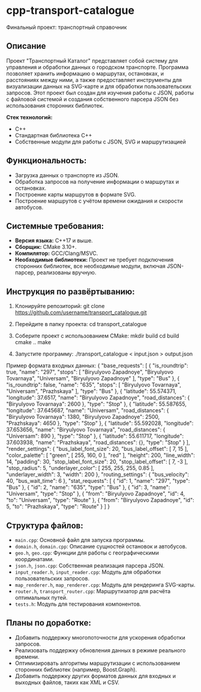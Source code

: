 # cpp-transport-catalogue
Финальный проект: транспортный справочник

## Описание
Проект "Транспортный Каталог" представляет собой систему для управления и обработки данных о городском транспорте. Программа позволяет хранить информацию о маршрутах, остановках, и расстояниях между ними, а также предоставляет инструменты для визуализации данных на SVG-карте и для обработки пользовательских запросов. Этот проект был создан для изучения работы с JSON, работы с файловой системой и создания собственного парсера JSON без использования сторонних библиотек.

**Стек технологий:**
- C++
- Стандартная библиотека C++
- Собственные модули для работы с JSON, SVG и маршрутизацией

## Функциональность:
- Загрузка данных о транспорте из JSON.
- Обработка запросов на получение информации о маршрутах и остановках.
- Построение карты маршрутов в формате SVG.
- Построение маршрутов с учётом времени ожидания и скорости автобусов.

## Системные требования:
- **Версия языка:** C++17 и выше.
- **Сборщик:** CMake 3.10+.
- **Компилятор:** GCC/Clang/MSVC.
- **Необходимые библиотеки:** Проект не требует подключения сторонних библиотек, все необходимые модули, включая JSON-парсер, реализованы вручную.

## Инструкция по развёртыванию:
1. Клонируйте репозиторий:
   git clone https://github.com/username/transport_catalogue.git

2. Перейдите в папку проекта:
   cd transport_catalogue

3. Соберите проект с использованием CMake:
   mkdir build
   cd build
   cmake ..
   make
4. Запустите программу:
   ./transport_catalogue < input.json > output.json

Пример формата входных данных:
  {
      "base_requests": [
          {
              "is_roundtrip": true,
              "name": "297",
              "stops": [
                  "Biryulyovo Zapadnoye",
                  "Biryulyovo Tovarnaya",
                  "Universam",
                  "Biryulyovo Zapadnoye"
              ],
              "type": "Bus"
          },
          {
              "is_roundtrip": false,
              "name": "635",
              "stops": [
                  "Biryulyovo Tovarnaya",
                  "Universam",
                  "Prazhskaya"
              ],
              "type": "Bus"
          },
          {
              "latitude": 55.574371,
              "longitude": 37.6517,
              "name": "Biryulyovo Zapadnoye",
              "road_distances": {
                  "Biryulyovo Tovarnaya": 2600
              },
              "type": "Stop"
          },
          {
              "latitude": 55.587655,
              "longitude": 37.645687,
              "name": "Universam",
              "road_distances": {
                  "Biryulyovo Tovarnaya": 1380,
                  "Biryulyovo Zapadnoye": 2500,
                  "Prazhskaya": 4650
              },
              "type": "Stop"
          },
          {
              "latitude": 55.592028,
              "longitude": 37.653656,
              "name": "Biryulyovo Tovarnaya",
              "road_distances": {
                  "Universam": 890
              },
              "type": "Stop"
          },
          {
              "latitude": 55.611717,
              "longitude": 37.603938,
              "name": "Prazhskaya",
              "road_distances": {},
              "type": "Stop"
          }
      ],
      "render_settings": {
          "bus_label_font_size": 20,
          "bus_label_offset": [
              7,
              15
          ],
          "color_palette": [
              "green",
              [
                  255,
                  160,
                  0
              ],
              "red"
          ],
          "height": 200,
          "line_width": 14,
          "padding": 30,
          "stop_label_font_size": 20,
          "stop_label_offset": [
              7,
              -3
          ],
          "stop_radius": 5,
          "underlayer_color": [
              255,
              255,
              255,
              0.85
          ],
          "underlayer_width": 3,
          "width": 200
      },
      "routing_settings": {
          "bus_velocity": 40,
          "bus_wait_time": 6
      },
      "stat_requests": [
          {
              "id": 1,
              "name": "297",
              "type": "Bus"
          },
          {
              "id": 2,
              "name": "635",
              "type": "Bus"
          },
          {
              "id": 3,
              "name": "Universam",
              "type": "Stop"
          },
          {
              "from": "Biryulyovo Zapadnoye",
              "id": 4,
              "to": "Universam",
              "type": "Route"
          },
          {
              "from": "Biryulyovo Zapadnoye",
              "id": 5,
              "to": "Prazhskaya",
              "type": "Route"
          }
      ]
  }

## Структура файлов:
- `main.cpp`: Основной файл для запуска программы.
- `domain.h`, `domain.cpp`: Описание сущностей остановок и автобусов.
- `geo.h`, `geo.cpp`: Функции для работы с географическими координатами.
- `json.h`, `json.cpp`: Собственная реализация парсера JSON.
- `input_reader.h`, `input_reader.cpp`: Модуль для обработки пользовательских запросов.
- `map_renderer.h`, `map_renderer.cpp`: Модуль для рендеринга SVG-карты.
- `router.h`, `transport_router.cpp`: Маршрутизатор для расчёта оптимальных путей.
- `tests.h`: Модуль для тестирования компонентов.
  
## Планы по доработке:
- Добавить поддержку многопоточности для ускорения обработки запросов.
- Реализовать поддержку обновления данных в режиме реального времени.
- Оптимизировать алгоритмы маршрутизации с использованием сторонних библиотек (например, Boost.Graph).
- Добавить поддержку других форматов данных для входных и выходных файлов, таких как XML и CSV.

